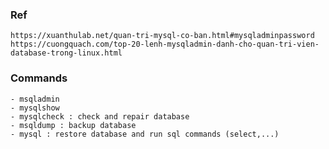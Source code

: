 ### Ref
    https://xuanthulab.net/quan-tri-mysql-co-ban.html#mysqladminpassword
    https://cuongquach.com/top-20-lenh-mysqladmin-danh-cho-quan-tri-vien-database-trong-linux.html
    

### Commands
    - msqladmin
    - mysqlshow
    - mysqlcheck : check and repair database
    - msqldump : backup database
    - mysql : restore database and run sql commands (select,...)
